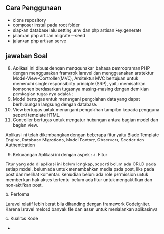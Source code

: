 ## Cara Penggunaan

- clone repository
- composer install pada root folder
- siapkan database lalu setting .env dan php artisan key:generate
- jalankan php artisan migrate --seed
- jalankan php artisan serve

##  jawaban Soal

8. Aplikasi ini dibuat dengan menggunakan bahasa pemrograman PHP dengan menggunakan framerok laravel dan mengguanakan arsitektur Model-View-Controller(MVC), Arsitektur MVC bertujuan untuk memenuhi single responsibility principle (SRP), yaitu memisahkan komponen berdasarkan tugasnya masing-masing dengan demikian pembagian tugas nya adalah :
1. Model bertugas untuk menangani pengolahan data yang dapat berhubungan langsung dengan database.
2. View bertugas untuk menangani pengolahan tampilan kepada pengguna seperti template HTML.
3. Controller bertugas untuk mengatur hubungan antara bagian model dan bagian view.

Aplikasi ini telah dikembangkan dengan beberapa fitur yaitu Blade Template Engine, Database Migrations, Model Factory, Observers, Seeder dan Authentication

9. Kekurangan Aplikasi ini dengan aspek :
a. Fitur

Fitur yang ada di aplikasi ini belum lengkap, seperti belum ada CRUD pada setiap model. 
belum ada untuk menambahkan media pada post, like pada post dan melihat komentar.
kemudian belum ada role permission untuk memberikan hak akses tertentu, belum ada fitur untuk mengaktifkan dan non-aktifkan post.

b. Performa

Laravel relatif lebih berat bila dibanding dengan framework Codeigniter. Karena laravel meload banyak file dan asset untuk menjalankan aplikasinya

c. Kualitas Kode

- 

